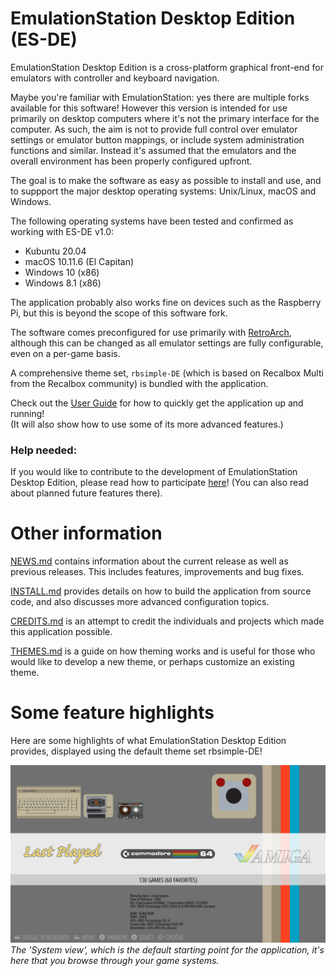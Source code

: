 EmulationStation Desktop Edition (ES-DE)
========================================

EmulationStation Desktop Edition is a cross-platform graphical front-end for emulators with controller and keyboard navigation.

Maybe you're familiar with EmulationStation: yes there are multiple forks available for this software! However this version is intended for use primarily on desktop computers where it's not the primary interface for the computer. As such, the aim is not to provide full control over emulator settings or emulator button mappings, or include system administration functions and similar. Instead it's assumed that the emulators and the overall environment has been properly configured upfront.

The goal is to make the software as easy as possible to install and use, and to suppport the major desktop operating systems: Unix/Linux, macOS and Windows.

The following operating systems have been tested and confirmed as working with ES-DE v1.0:

* Kubuntu 20.04
* macOS 10.11.6 (El Capitan)
* Windows 10 (x86)
* Windows 8.1 (x86)

The application probably also works fine on devices such as the Raspberry Pi, but this is beyond the scope of this software fork.

The software comes preconfigured for use primarily with [RetroArch](https://www.retroarch.com), although this can be changed as all emulator settings are fully configurable, even on a per-game basis.

A comprehensive theme set, `rbsimple-DE` (which is based on Recalbox Multi from the Recalbox community) is bundled with the application.

Check out the [User Guide](USERGUIDE.md) for how to quickly get the application up and running! \
(It will also show how to use some of its more advanced features.)


### Help needed:

If you would like to contribute to the development of EmulationStation Desktop Edition, please read how to participate [here](CONTRIBUTING.md)! (You can also read about planned future features there).


Other information
=================

[NEWS.md](NEWS.md) contains information about the current release as well as previous releases. This includes features, improvements and bug fixes.

[INSTALL.md](INSTALL.md) provides details on how to build the application from source code, and also discusses more advanced configuration topics.

[CREDITS.md](CREDITS.md) is an attempt to credit the individuals and projects which made this application possible.

[THEMES.md](THEMES.md) is a guide on how theming works and is useful for those who would like to develop a new theme, or perhaps customize an existing theme.

Some feature highlights
=======================

Here are some highlights of what EmulationStation Desktop Edition provides, displayed using the default theme set rbsimple-DE!

![alt text](images/v1.0/es-de_v1.0_system_view.png "ES-DE System view")
_The 'System view', which is the default starting point for the application, it's here that you browse through your game systems._
